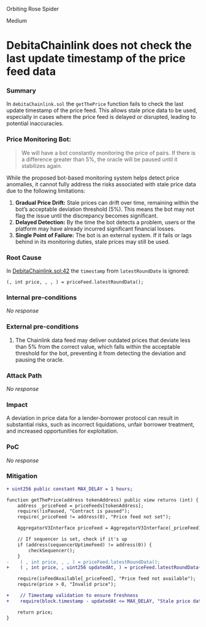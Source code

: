 Orbiting Rose Spider

Medium

# DebitaChainlink does not check the last update timestamp of the price feed data

### Summary

In `debitaChainlink.sol` the `getThePrice` function fails to check the last update timestamp of the price feed. This allows stale price data to be used, especially in cases where the price feed is delayed or disrupted, leading to potential inaccuracies.

### Price Monitoring Bot:

> We will have a bot constantly monitoring the price of pairs. If there is a difference greater than 5%, the oracle will be paused until it stabilizes again.

While the proposed bot-based monitoring system helps detect price anomalies, it cannot fully address the risks associated with stale price data due to the following limitations:
1.	**Gradual Price Drift:** Stale prices can drift over time, remaining within the bot’s acceptable deviation threshold (5%). This means the bot may not flag the issue until the discrepancy becomes significant.
2.	**Delayed Detection:** By the time the bot detects a problem, users or the platform may have already incurred significant financial losses.
3.	**Single Point of Failure:** The bot is an external system. If it fails or lags behind in its monitoring duties, stale prices may still be used.

### Root Cause

In [DebitaChainlink.sol:42](https://github.com/sherlock-audit/2024-11-debita-finance-v3/blob/main/Debita-V3-Contracts/contracts/oracles/DebitaChainlink.sol#L42)
the `timestamp` from `latestRoundDate` is ignored:
```solidity
(, int price, , , ) = priceFeed.latestRoundData();
```

### Internal pre-conditions

_No response_

### External pre-conditions

1. The Chainlink data feed may deliver outdated prices that deviate less than 5% from the correct value, which falls within the acceptable threshold for the bot, preventing it from detecting the deviation and pausing the oracle.

### Attack Path

_No response_

### Impact

A deviation in price data for a lender-borrower protocol can result in substantial risks, such as incorrect liquidations, unfair borrower treatment, and increased opportunities for exploitation. 

### PoC

_No response_

### Mitigation

```diff solidity
+ uint256 public constant MAX_DELAY = 1 hours;

function getThePrice(address tokenAddress) public view returns (int) {
    address _priceFeed = priceFeeds[tokenAddress];
    require(!isPaused, "Contract is paused");
    require(_priceFeed != address(0), "Price feed not set");

    AggregatorV3Interface priceFeed = AggregatorV3Interface(_priceFeed);

    // If sequencer is set, check if it's up
    if (address(sequencerUptimeFeed) != address(0)) {
        checkSequencer();
    }
-    ( , int price, , , ) = priceFeed.latestRoundData();
+    ( , int price, , uint256 updatedAt, ) = priceFeed.latestRoundData();

    require(isFeedAvailable[_priceFeed], "Price feed not available");
    require(price > 0, "Invalid price");

+    // Timestamp validation to ensure freshness
+    require(block.timestamp - updatedAt <= MAX_DELAY, "Stale price data");

    return price;
}